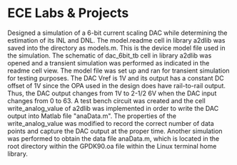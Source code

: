 # ECE Labs & Projects
Designed a simulation of a 6-bit current scaling DAC while determining the estimation of its INL and DNL. The model.readme cell in library a2dlib was saved into the directory as models.m. This is the device model file used in the simulation. The schematic of dac_6bit_tb cell in library a2dlib was opened and a transient simulation was performed as indicated in the readme cell view. The model file was set up and ran for transient simulation for testing purposes. The DAC Vref is 1V and its output has a constant DC offset of 1V since the OPA used in the design does have rail-to-rail output. Thus, the DAC output changes from 1V to 2-1/2 6V when the DAC input changes from 0 to 63. A test bench circuit was created and the cell write_analog_value of a2dlib was implemented in order to write the DAC output into Matlab file "anaData.m". The properties of the write_analog_value was modified to record the correct number of data points and capture the DAC output at the proper time. Another simulation was performed to obtain the data file anaData.m, which is located in the root directory within the GPDK90.oa file within the Linux terminal home library.
